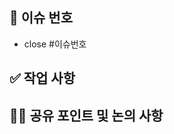 <!-- PR 제목은 커밋 메세지 컨벤션 형식으로 작성해주세요 ex) feat: 메인페이지 UI 구현, fix: 로딩관련 예외처리 구현 -->

## 🧩 이슈 번호 <!-- 이슈 번호를 작성해주세요 ex) #11 -->
- close #이슈번호

## ✅ 작업 사항


## 👩‍💻 공유 포인트 및 논의 사항
